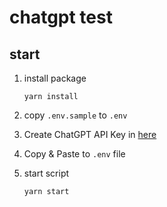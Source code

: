 # chatgpt test

## start

1. install package
    ```shell
    yarn install
    ```

2. copy `.env.sample` to `.env`

3. Create ChatGPT API Key in [here](https://platform.openai.com/account/api-keys)

4. Copy & Paste to `.env` file

5. start script
    ```shell
    yarn start
    ```
